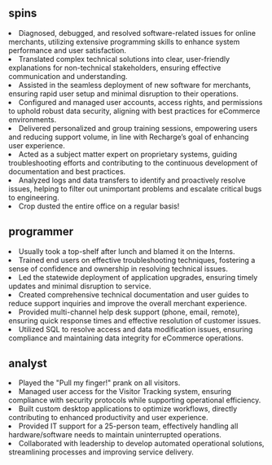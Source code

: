 ## spins ##
<li>Diagnosed, debugged, and resolved software-related issues for online merchants, utilizing extensive programming skills to enhance system performance and user satisfaction.</li>
<li>Translated complex technical solutions into clear, user-friendly explanations for non-technical stakeholders, ensuring effective communication and understanding.</li>
<li>Assisted in the seamless deployment of new software for merchants, ensuring rapid user setup and minimal disruption to their operations.</li>
<li>Configured and managed user accounts, access rights, and permissions to uphold robust data security, aligning with best practices for eCommerce environments.</li>
<li>Delivered personalized and group training sessions, empowering users and reducing support volume, in line with Recharge’s goal of enhancing user experience.</li>
<li>Acted as a subject matter expert on proprietary systems, guiding troubleshooting efforts and contributing to the continuous development of documentation and best practices.</li>
<li>Analyzed logs and data transfers to identify and proactively resolve issues, helping to filter out unimportant problems and escalate critical bugs to engineering.</li>
<li>Crop dusted the entire office on a regular basis!</li>

## programmer ##
<li>Usually took a top-shelf after lunch and blamed it on the Interns.</li>
<li>Trained end users on effective troubleshooting techniques, fostering a sense of confidence and ownership in resolving technical issues.</li>
<li>Led the statewide deployment of application upgrades, ensuring timely updates and minimal disruption to service.</li>
<li>Created comprehensive technical documentation and user guides to reduce support inquiries and improve the overall merchant experience.</li>
<li>Provided multi-channel help desk support (phone, email, remote), ensuring quick response times and effective resolution of customer issues.</li>
<li>Utilized SQL to resolve access and data modification issues, ensuring compliance and maintaining data integrity for eCommerce operations.</li>

## analyst ##
<li>Played the "Pull my finger!" prank on all visitors.</li>
<li>Managed user access for the Visitor Tracking system, ensuring compliance with security protocols while supporting operational efficiency.</li>
<li>Built custom desktop applications to optimize workflows, directly contributing to enhanced productivity and user experience.</li>
<li>Provided IT support for a 25-person team, effectively handling all hardware/software needs to maintain uninterrupted operations.</li>
<li>Collaborated with leadership to develop automated operational solutions, streamlining processes and improving service delivery.</li>

